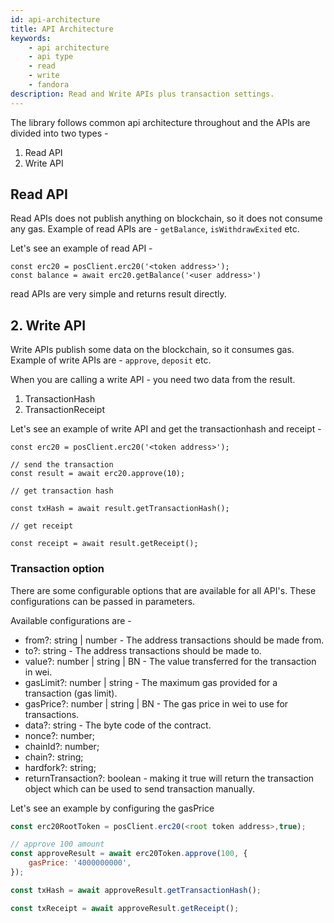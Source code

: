 ```yaml
---
id: api-architecture
title: API Architecture
keywords: 
    - api architecture
    - api type
    - read
    - write
    - fandora
description: Read and Write APIs plus transaction settings.
---
```


The library follows common api architecture throughout and the APIs are divided into two types -

1. Read API
2. Write API

## Read API

Read APIs does not publish anything on blockchain, so it does not consume any gas. Example of read APIs are - `getBalance`, `isWithdrawExited` etc.

Let's see an example of read API -

```
const erc20 = posClient.erc20('<token address>');
const balance = await erc20.getBalance('<user address>')
```

read APIs are very simple and returns result directly.

## 2. Write API

Write APIs publish some data on the blockchain, so it consumes gas. Example of write APIs are - `approve`, `deposit` etc.

When you are calling a write API - you need two data from the result.

1. TransactionHash
2. TransactionReceipt

Let's see an example of write API and get the transactionhash and receipt -

```
const erc20 = posClient.erc20('<token address>');

// send the transaction
const result = await erc20.approve(10);

// get transaction hash

const txHash = await result.getTransactionHash();

// get receipt

const receipt = await result.getReceipt();

```

### Transaction option

There are some configurable options that are available for all API's. These configurations can be passed in parameters.

Available configurations are -

- from?: string | number - The address transactions should be made from.
- to?: string - The address transactions should be made to.
- value?: number | string | BN - The value transferred for the transaction in wei.
- gasLimit?: number | string - The maximum gas provided for a transaction (gas limit).
- gasPrice?: number | string | BN - The gas price in wei to use for transactions.
- data?: string - The byte code of the contract.
- nonce?: number;
- chainId?: number;
- chain?: string;
- hardfork?: string;
- returnTransaction?: boolean - making it true will return the transaction object which can be used to send transaction manually.

Let's see an example by configuring the gasPrice 

```js
const erc20RootToken = posClient.erc20(<root token address>,true);

// approve 100 amount
const approveResult = await erc20Token.approve(100, {
    gasPrice: '4000000000',
});

const txHash = await approveResult.getTransactionHash();

const txReceipt = await approveResult.getReceipt();

```
